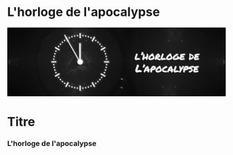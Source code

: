 # L'horloge de l'apocalypse
![ImagePrincipale](medias/horloge_apocalypse.jpeg)

# Titre
### L'horloge de l'apocalypse

